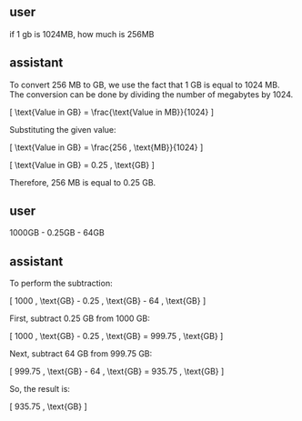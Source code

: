 ## user
if 1 gb is 1024MB, how much is 256MB
## assistant
To convert 256 MB to GB, we use the fact that 1 GB is equal to 1024 MB. The conversion can be done by dividing the number of megabytes by 1024.

\[ \text{Value in GB} = \frac{\text{Value in MB}}{1024} \]

Substituting the given value:

\[ \text{Value in GB} = \frac{256 \, \text{MB}}{1024} \]

\[ \text{Value in GB} = 0.25 \, \text{GB} \]

Therefore, 256 MB is equal to 0.25 GB.
## user
1000GB - 0.25GB - 64GB
## assistant
To perform the subtraction:

\[ 1000 \, \text{GB} - 0.25 \, \text{GB} - 64 \, \text{GB} \]

First, subtract 0.25 GB from 1000 GB:

\[ 1000 \, \text{GB} - 0.25 \, \text{GB} = 999.75 \, \text{GB} \]

Next, subtract 64 GB from 999.75 GB:

\[ 999.75 \, \text{GB} - 64 \, \text{GB} = 935.75 \, \text{GB} \]

So, the result is:

\[ 935.75 \, \text{GB} \]
